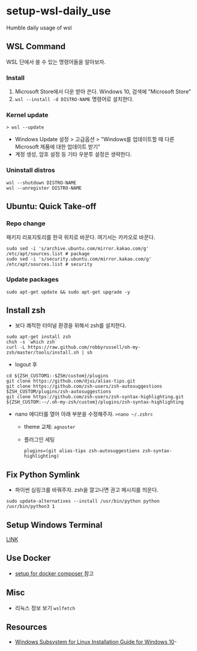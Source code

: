 # setup-wsl-daily_use
Humble daily usage of wsl

## WSL Command 

WSL 단에서 쓸 수 있는 명령어들을 알아보자. 

### Install 

1. Microsoft Store에서 다운 받아 쓴다. Windows 10, 검색에 "Microsoft Store"
2. `wsl --install -d DISTRO-NAME` 명령어로 설치한다. 


### Kernel update 

```shell 
> wsl --update
```

- Windows Update 설정 > 고급옵션 > "Windows를 업데이트할 때 다른 Microsoft 제품에 대한 업데이트 받기" 
- 계정 생성, 암호 설정 등 기타 우분투 설정은 생략한다. 

### Uninstall distros 

```shell
wsl --shutdown DISTRO-NAME
wsl --unregister DISTRO-NAME
```

## Ubuntu: Quick Take-off 

### Repo change 

패키지 리포지토리를 한국 위치로 바꾼다. 여기서는 카카오로 바꾼다. 

```shell
sudo sed -i 's/archive.ubuntu.com/mirror.kakao.com/g' /etc/apt/sources.list # package
sudo sed -i 's/security.ubuntu.com/mirror.kakao.com/g' /etc/apt/sources.list # security 
```

### Update packages 

```shell
sudo apt-get update && sudo apt-get upgrade -y
```


## Install zsh 

- 보다 쾌적한 터미널 환경을 위해서 zsh를 설치한다. 

```shell
sudo apt-get install zsh
chsh -s `which zsh`
curl -L https://raw.github.com/robbyrussell/oh-my-zsh/master/tools/install.sh | sh
```

- logout 후 

```shell
cd ${ZSH_CUSTOM1:-$ZSH/custom}/plugins
git clone https://github.com/djui/alias-tips.git 
git clone https://github.com/zsh-users/zsh-autosuggestions $ZSH_CUSTOM/plugins/zsh-autosuggestions 
git clone https://github.com/zsh-users/zsh-syntax-highlighting.git ${ZSH_CUSTOM:-~/.oh-my-zsh/custom}/plugins/zsh-syntax-highlighting
```

- nano 에디터를 열어 아래 부분을 수정해주자. `>nano ~/.zshrc`
  - theme 교체: `agnoster`
  - 플러그인 세팅 

    ```shell
    plugins=(git alias-tips zsh-autosuggestions zsh-syntax-highlighting)
    ```

## Fix Python Symlink 

- 파이썬 심링크를 바꿔주자. zsh을 깔고나면 권고 메시지를 띄운다. 

```shell
sudo update-alternatives --install /usr/bin/python python /usr/bin/python3 1
```

## Setup Windows Terminal 

[LINK](https://github.com/anarinsk/setup-windows_terminal/blob/main/README.md)

## Use Docker 

- [setup for docker composer ](https://github.com/anarinsk/setup-docker_compose) 참고 

## Misc

- 리눅스 정보 보기 `wslfetch`

## Resources 

- [Windows Subsystem for Linux Installation Guide for Windows 10](https://docs.microsoft.com/en-us/windows/wsl/install-win10)- 
